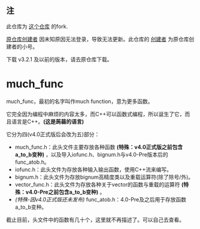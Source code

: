 ## 注
此仓库为 [这个仓库](https://github.com/YiskyGame/much_func) 的fork.

[原仓库创建者](https://github.com/YiskyGame) 因未知原因无法登录，导致无法更新。此仓库的 [创建者](https://github.com/Yisky-Game) 为原仓库创建者的小号。

下载 v3.2.1 及以前的版本，请去原仓库下载。
# much_func
much_func，最初的名字叫作much function，意为更多函数。

它完全因为编程中麻烦的内容太多，而C++可以函数式编程，所以诞生了它，而且语言是C++。**(这是蒟蒻的语言)**

它分为四(v4.0正式版后会改为五)部分：

+ much_func.h：此头文件主要存放各种函数 **(特殊：v4.0正式版之前包含a_to_b变种)** ，以及导入iofunc.h、bignum.h与v4.0-Pre版本后的func_atob.h。
+ iofunc.h：此头文件为存放各种输入输出函数，使用C++流来编写。
+ bignum.h：此头文件为存放bignum高精度类以及重载运算符(除了除号/外)。
+ vector_func.h：此头文件为存放各种关于vector的函数与重载的运算符 **(特殊：v4.0-Pre之前包含a_to_b变种)** 。
+ _(特殊-因v4.0正式版还未发布)_ func_atob.h：4.0-Pre及之后用于存放函数a_to_b变种。

截止目前，头文件中的函数有几十个，这里就不再描述了。可以自己去查看。
